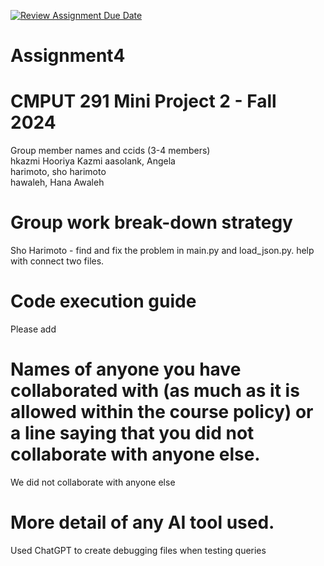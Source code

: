 [![Review Assignment Due Date](https://classroom.github.com/assets/deadline-readme-button-22041afd0340ce965d47ae6ef1cefeee28c7c493a6346c4f15d667ab976d596c.svg)](https://classroom.github.com/a/kKQ0md7N)
# Assignment4

# CMPUT 291 Mini Project 2 - Fall 2024
Group member names and ccids (3-4 members)  
  hkazmi Hooriya Kazmi
  aasolank, Angela  
  harimoto, sho harimoto  
  hawaleh, Hana Awaleh

# Group work break-down strategy
Sho Harimoto - find and fix the problem in main.py and load_json.py. help with connect two files.

# Code execution guide
Please add

# Names of anyone you have collaborated with (as much as it is allowed within the course policy) or a line saying that you did not collaborate with anyone else.  
We did not collaborate with anyone else

# More detail of any AI tool used.
Used ChatGPT to create debugging files when testing queries 
